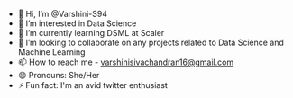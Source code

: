 - 👋 Hi, I’m @Varshini-S94
- 👀 I’m interested in Data Science
- 🌱 I’m currently learning DSML at Scaler
- 💞️ I’m looking to collaborate on any projects related to Data Science and Machine Learning
- 📫 How to reach me - varshinisivachandran16@gmail.com
- 😄 Pronouns: She/Her
- ⚡ Fun fact: I'm an avid twitter enthusiast

<!---
Varshini-S94/Varshini-S94 is a ✨ special ✨ repository because its `README.md` (this file) appears on your GitHub profile.
You can click the Preview link to take a look at your changes.
--->
